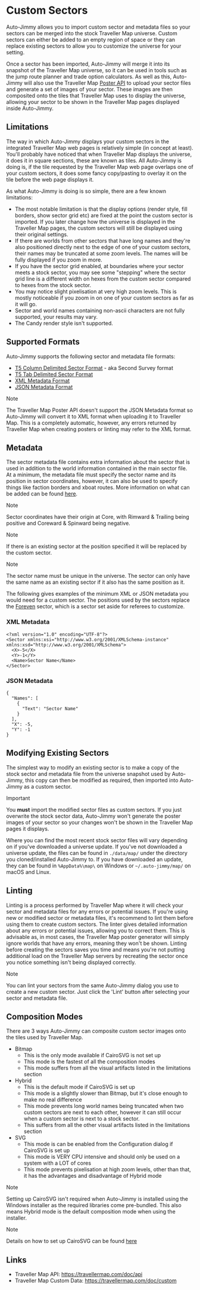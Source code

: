 # Custom Sectors
Auto-Jimmy allows you to import custom sector and metadata files so your
sectors can be merged into the stock Traveller Map universe. Custom sectors
can either be added to an empty region of space or they can replace existing
sectors to allow you to customize the universe for your setting.

Once a sector has been imported, Auto-Jimmy will merge it into its snapshot of
the Traveller Map universe, so it can be used in tools such as the jump route
planner and trade option calculators. As well as this, Auto-Jimmy will also
use the Traveller Map [Poster API](https://travellermap.com/doc/api) to upload
your sector files and generate a set of images of your sector. These images are
then composited onto the tiles that Traveller Map uses to display the universe,
allowing your sector to be shown in the Traveller Map pages displayed inside
Auto-Jimmy.

## Limitations
The way in which Auto-Jimmy displays your custom sectors in the integrated
Traveller Map web pages is relatively simple (in concept at least). You'll
probably have noticed that when Traveller Map displays the universe, it does it
in square sections, these are known as tiles. All Auto-Jimmy is doing is, if the
tile requested by the Traveller Map web page overlaps one of your custom
sectors, it does some fancy copy/pasting to overlay it on the tile before the
web page displays it.

As what Auto-Jimmy is doing is so simple, there are a few known limitations:
* The most notable limitation is that the display options (render style, fill
borders, show sector grid etc) are fixed at the point the custom sector is
imported. If you later change how the universe is displayed in the Traveller
Map pages, the custom sectors will still be displayed using their original
settings.
* If there are worlds from other sectors that have long names and they're
also positioned directly next to the edge of one of your custom sectors, their
names may be truncated at some zoom levels. The names will be fully displayed
if you zoom in more.
* If you have the sector grid enabled, at boundaries where your sector meets
a stock sector, you may see some "stepping" where the sector grid line is a
different width on hexes from the custom sector compared to hexes from the
stock sector.
* You may notice slight pixelisation at very high zoom levels. This is mostly
noticeable if you zoom in on one of your custom sectors as far as it will go.
* Sector and world names containing non-ascii characters are not fully
supported, your results may vary.
* The Candy render style isn't supported.

## Supported Formats
Auto-Jimmy supports the following sector and metadata file formats:
* [T5 Column Delimited Sector Format](https://travellermap.com/doc/fileformats#t5-column-delimited-format) - aka Second Survey format
* [T5 Tab Delimited Sector Format](https://travellermap.com/doc/fileformats#t5tab)
* [XML Metadata Format](https://travellermap.com/doc/metadata)
* [JSON Metadata Format](https://travellermap.com/doc/api#metadata-retrieve-metadata-for-a-sector)

> [!NOTE]
> The Traveller Map Poster API doesn't support the JSON Metadata format so
> Auto-Jimmy will convert it to XML format when uploading it to Traveller Map.
> This is a completely automatic, however, any errors returned by Traveller Map
> when creating posters or linting may refer to the XML format.

## Metadata
The sector metadata file contains extra information about the sector that is
used in addition to the world information contained in the main sector file. At
a minimum, the metadata file must specify the sector name and its position in
sector coordinates, however, it can also be used to specify things like faction
borders and xboat routes. More information on what can be added can be found
[here](https://travellermap.com/doc/metadata).

> [!NOTE]
> Sector coordinates have their origin at Core, with Rimward & Trailing being
> positive and Coreward & Spinward being negative.

> [!NOTE]
> If there is an existing sector at the position specified it will be replaced
> by the custom sector.

> [!NOTE]
> The sector name must be unique in the universe. The sector can only have the
> same name as an existing sector if it also has the same position as it.

The following gives examples of the minimum XML or JSON metadata you would need
for a custom sector. The positions used by the sectors replace the [Foreven](https://wiki.travellerrpg.com/Foreven_Sector)
sector, which is a sector set aside for referees to customize.

### XML Metadata
```
<?xml version="1.0" encoding="UTF-8"?>
<Sector xmlns:xsi="http://www.w3.org/2001/XMLSchema-instance" xmlns:xsd="http://www.w3.org/2001/XMLSchema">
  <X>-5</X>
  <Y>-1</Y>
  <Name>Sector Name</Name>
</Sector>
```

### JSON Metadata
```
{
  "Names": [
    {
      "Text": "Sector Name"
    }
  ],
  "X": -5,
  "Y": -1
}
```

## Modifying Existing Sectors
The simplest way to modify an existing sector is to make a copy of the stock
sector and metadata file from the universe snapshot used by Auto-Jimmy, this
copy can then be modified as required, then imported into Auto-Jimmy as a
custom sector.

> [!IMPORTANT]
> You **must** import the modified sector files as custom sectors. If you
> just overwrite the stock sector data, Auto-Jimmy won't generate the poster
> images of your sector so your changes won't be shown in the Traveller Map
> pages it displays.

Where you can find the most recent stock sector files will vary depending on
if you've downloaded a universe update. If you've not downloaded a universe
update, the files can be found in  `./data/map/` under the directory you
cloned/installed Auto-Jimmy to. If you have downloaded an update, they can be
found in `%AppData%\map\` on Windows or `~/.auto-jimmy/map/` on macOS and Linux.

## Linting
Linting is a process performed by Traveller Map where it will check your sector
and metadata files for any errors or potential issues.
If you're using new or modified sector or metadata files, it's recommend to lint
them before using them to create custom sectors. The linter gives detailed
information about any errors or potential issues, allowing you to correct them.
This is advisable as, in most cases, the Traveller Map poster generator will
simply ignore worlds that have any errors, meaning they won't be shown. Linting
before creating the sectors saves you time and means you're not putting additional
load on the Traveller Map servers by recreating the sector once you notice
something isn't being displayed correctly.

> [!NOTE]
> You can lint your sectors from the same Auto-Jimmy dialog you use to create a
> new custom sector. Just click the 'Lint' button after selecting your sector
> and metadata file.

## Composition Modes
There are 3 ways Auto-Jimmy can composite custom sector images onto the tiles
used by Traveller Map.

* Bitmap
  * This is the only mode available if CairoSVG is not set up
  * This mode is the fastest of all the composition modes
  * This mode suffers from all the visual artifacts listed in the limitations
  section
* Hybrid
  * This is the default mode if CairoSVG is set up
  * This mode is a slightly slower than Bitmap, but it's close enough to make no
  real difference
  * This mode prevents long world names being truncated when two custom
  sectors are next to each other, however it can still occur when a custom
  sector is next to a stock sector.
  * This suffers from all the other visual artifacts listed in the limitations
  section
* SVG
  * This mode is can be enabled from the Configuration dialog if CairoSVG is set
  up
  * This mode is VERY CPU intensive and should only be used on a system with a
  LOT of cores
  * This mode prevents pixelisation at high zoom levels, other than that, it has
  the advantages and disadvantage of Hybrid mode

> [!NOTE]
> Setting up CairoSVG isn't required when Auto-Jimmy is installed using the
> Windows installer as the required libraries come pre-bundled. This also
> means Hybrid mode is the default composition mode when using the installer.

> [!NOTE]
> Details on how to set up CairoSVG can be found [here](../README.md#step-3-install-libcairo-optional)

## Links
* Traveller Map API: https://travellermap.com/doc/api
* Traveller Map Custom Data: https://travellermap.com/doc/custom